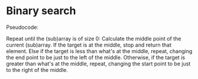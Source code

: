 # Binary search

Pseudocode:

Repeat until the (sub)array is of size 0:
    Calculate the middle point of the current (sub)array.
    If the target is at the middle, stop and return that element.
    Else if the target is less than what's at the middle, repeat, changing the end point to be just to the left of the middle.
    Otherwise, if the target is greater than what's at the middle, repeat, changing the start point to be just to the right of the middle. 